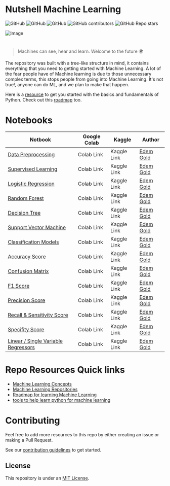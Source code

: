 # Nutshell Machine Learning

![GitHub](https://img.shields.io/github/license/EdemGold/Nutshell-Machine-Learning)
![GitHub](https://img.shields.io/badge/Contributions-welcome-green)
![GitHub](https://img.shields.io/badge/PRs-welcome-green)
![GitHub contributors](https://img.shields.io/github/contributors/EdemGold/Nutshell-Machine-Learning)
![GitHub Repo stars](https://img.shields.io/github/stars/EdemGold/Nutshell-Machine-Learning)

![Image](https://github.com/Mannuel25/Nutshell-Machine-Learning/blob/main/Images/Image_1.png)

#

> Machines can see, hear and learn. Welcome to the future 🌍

The repository was built with a tree-like structure in mind, it contains everything that you need to getting started with Machine Learning. A lot of the fear people have of Machine learning is due to those unnecessary complex terms, this stops people from going into Machine Learning. It's not true!, anyone can do ML, and we plan to make that happen.

Here is a [resource](https://github.com/Mannuel25/Nutshell-Machine-Learning/blob/main/Learn_Python.md) to get you started with the basics and fundamentals of Python. Check out this [roadmap](Roadmap/roadmap.md) too.

# Notebooks

| Notbook                                                                                                                                                                                                                                      | Google Colab | Kaggle      | Author                                             |
| -------------------------------------------------------------------------------------------------------------------------------------------------------------------------------------------------------------------------------------------- | ------------ | ----------- | -------------------------------------------------- |
| [Data Preprocessing](https://github.com/EdemGold/Nutshell-Machine-Learning/blob/main/Machine%20Learning%20Concepts/Data_Preparation/Data%20Pre-processing%20.ipynb)                                                                          | Colab Link   | Kaggle Link | [Edem Gold ](https://goldedem.hashnode.dev/) |
| [Supervised Learning](https://github.com/EdemGold/Nutshell-Machine-Learning/blob/main/Machine%20Learning%20Concepts/Supervised_Learning/Classification/Building%20Claasification%20models/Naive%20Bayes%20.ipynb)                            | Colab Link   | Kaggle Link | [Edem Gold ](https://goldedem.hashnode.dev/) |
| [Logistic Regression](https://github.com/EdemGold/Nutshell-Machine-Learning/blob/main/Machine%20Learning%20Concepts/Supervised_Learning/Classification/Building%20Claasification%20models/Logistic%20Regression.ipynb)                       | Colab Link   | Kaggle Link | [Edem Gold ](https://goldedem.hashnode.dev/) |
| [Random Forest](https://github.com/EdemGold/Nutshell-Machine-Learning/blob/main/Machine%20Learning%20Concepts/Supervised_Learning/Classification/Building%20Claasification%20models/Random%20Forest.ipynb)                                   | Colab Link   | Kaggle Link | [Edem Gold ](https://goldedem.hashnode.dev/) |
| [Decision Tree](https://github.com/EdemGold/Nutshell-Machine-Learning/blob/main/Machine%20Learning%20Concepts/Supervised_Learning/Classification/Building%20Claasification%20models/Decision%20Tree%20Clasifier.ipynb)                       | Colab Link   | Kaggle Link | [Edem Gold ](https://goldedem.hashnode.dev/) |
| [Support Vector Machine](<https://github.com/EdemGold/Nutshell-Machine-Learning/blob/main/Machine%20Learning%20Concepts/Supervised_Learning/Classification/Building%20Claasification%20models/Support%20Vector%20Machines%20%20(SVM).ipynb>) | Colab Link   | Kaggle Link | [Edem Gold ](https://goldedem.hashnode.dev/) |
| [Classification Models](https://github.com/EdemGold/Nutshell-Machine-Learning/blob/main/Machine%20Learning%20Concepts/Supervised_Learning/Classification/Classification%20model%20demo/Classification%20model%20example%20.ipynb)            | Colab Link   | Kaggle Link | [Edem Gold ](https://goldedem.hashnode.dev/) |
| [Accuracy Score](https://github.com/EdemGold/Nutshell-Machine-Learning/blob/main/Machine%20Learning%20Concepts/Supervised_Learning/Classification/Classifier%20Performance%20Measures/Accuracy%20Score.ipynb)                                | Colab Link   | Kaggle Link | [Edem Gold ](https://goldedem.hashnode.dev/) |
| [Confusion Matrix](https://github.com/EdemGold/Nutshell-Machine-Learning/blob/main/Machine%20Learning%20Concepts/Supervised_Learning/Classification/Classifier%20Performance%20Measures/Confusion%20Matrix.ipynb)                            | Colab Link   | Kaggle Link | [Edem Gold ](https://goldedem.hashnode.dev/) |
| [F1 Score](https://github.com/EdemGold/Nutshell-Machine-Learning/blob/main/Machine%20Learning%20Concepts/Supervised_Learning/Classification/Classifier%20Performance%20Measures/F1%20Score.ipynb)                                            | Colab Link   | Kaggle Link | [Edem Gold ](https://goldedem.hashnode.dev/) |
| [Precision Score](https://github.com/EdemGold/Nutshell-Machine-Learning/blob/main/Machine%20Learning%20Concepts/Supervised_Learning/Classification/Classifier%20Performance%20Measures/Precision%20Score.ipynb)                              | Colab Link   | Kaggle Link | [Edem Gold ](https://goldedem.hashnode.dev/) |
| [Recall & Sensitivity Score](https://github.com/EdemGold/Nutshell-Machine-Learning/blob/main/Machine%20Learning%20Concepts/Supervised_Learning/Classification/Classifier%20Performance%20Measures/Recall%20%26%20Sensitivity%20Score.ipynb)  | Colab Link   | Kaggle Link | [Edem Gold ](https://goldedem.hashnode.dev/) |
| [Specifity Score](https://github.com/EdemGold/Nutshell-Machine-Learning/blob/main/Machine%20Learning%20Concepts/Supervised_Learning/Classification/Classifier%20Performance%20Measures/Specifity%20score.ipynb)                              | Colab Link   | Kaggle Link | [Edem Gold ](https://goldedem.hashnode.dev/) |
| [Linear / Single Variable Regressors](https://github.com/EdemGold/Nutshell-Machine-Learning/blob/main/Machine%20Learning%20Concepts/Supervised_Learning/Regression/Linear%20Regressor%20or%20Single%20Variable%20regressor.ipynb)            | Colab Link   | Kaggle Link | [Edem Gold ](https://goldedem.hashnode.dev/) |

# Repo Resources Quick links

- [Machine Learning Concepts](https://github.com/EdemGold/Nutshell-Machine-Learning/tree/main/Machine%20Learning%20Concepts)
- [Machine Learning Repositories](https://github.com/EdemGold/Nutshell-Machine-Learning/blob/main/ML_repositories.md)
- [Roadmap for learning Machine Learning](https://github.com/EdemGold/Nutshell-Machine-Learning/tree/main/Roadmap)
- [tools to help learn python for machine learning](https://github.com/EdemGold/Nutshell-Machine-Learning/tree/main/Learn_Python)


# Contributing

Feel free to add more resources to this repo by either creating an issue or making a Pull Request.

See our [contribution guidelines](CONTRIBUTING.md) to get started.

## License

This repository is under an [MIT License](https://choosealicense.com/licenses/mit/).
